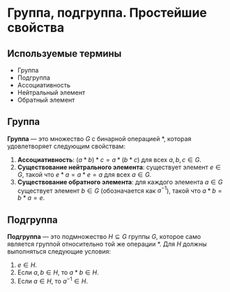 # Группа, подгруппа. Простейшие свойства

## Используемые термины
- Группа
- Подгруппа
- Ассоциативность
- Нейтральный элемент
- Обратный элемент

## Группа

**Группа** — это множество $G$ с бинарной операцией $*$, которая удовлетворяет следующим свойствам:
1. **Ассоциативность**: $(a * b) * c = a * (b * c)$ для всех $a, b, c \in G$.
2. **Существование нейтрального элемента**: существует элемент $e \in G$, такой что $e * a = a * e = a$ для всех $a \in G$.
3. **Существование обратного элемента**: для каждого элемента $a \in G$ существует элемент $b \in G$ (обозначается как $a^{-1}$), такой что $a * b = b * a = e$.

## Подгруппа

**Подгруппа** — это подмножество $H \subseteq G$ группы $G$, которое само является группой относительно той же операции $*$. Для $H$ должны выполняться следующие условия:
1. $e \in H$.
2. Если $a, b \in H$, то $a * b \in H$.
3. Если $a \in H$, то $a^{-1} \in H$.

